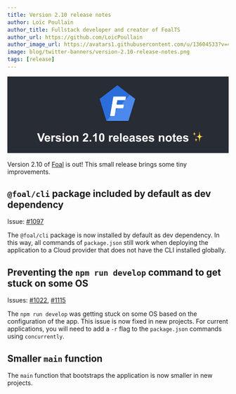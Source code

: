 ```yaml
---
title: Version 2.10 release notes
author: Loïc Poullain
author_title: Fullstack developer and creator of FoalTS
author_url: https://github.com/LoicPoullain
author_image_url: https://avatars1.githubusercontent.com/u/13604533?v=4
image: blog/twitter-banners/version-2.10-release-notes.png
tags: [release]
---
```


![Banner](./assets/version-2.10-is-here/banner.png)

Version 2.10 of [Foal](https://foalts.org/) is out! This small release brings some tiny improvements.

<!--truncate-->

## `@foal/cli` package included by default as dev dependency

Issue: [#1097](https://github.com/FoalTS/foal/issues/1097)

The `@foal/cli` package is now installed by default as dev dependency. In this way, all commands of `package.json` still work when deploying the application to a Cloud provider that does not have the CLI installed globally.

## Preventing the `npm run develop` command to get stuck on some OS

Issues: [#1022](https://github.com/FoalTS/foal/issues/1022), [#1115](https://github.com/FoalTS/foal/issues/1115)

The `npm run develop` was getting stuck on some OS based on the configuration of the app. This issue is now fixed in new projects. For current applications, you will need to add a `-r` flag to the `package.json` commands using `concurrently`.

## Smaller `main` function

The `main` function that bootstraps the application is now smaller in new projects.
